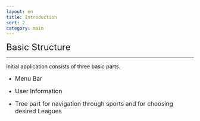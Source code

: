 ```yaml
---
layout: en
title: Introduction
sort: 2
category: main
---
```

<p class="message">
    
</p>

  <font size="5">Basic Structure</font> 

 ---

Initial application consists of three basic parts.

- <font size="3">Menu Bar</font>

- <font size="3">User Information</font>

- <font size="3">Tree part for navigation through sports and for choosing desired Leagues</font>